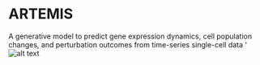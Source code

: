 # ARTEMIS
A generative model to predict gene expression dynamics, cell population changes, and perturbation outcomes from time-series single-cell data
'
![alt text](https://github.com/sayali7/ARTEMIS/blob/main/Figure1?raw=true)

